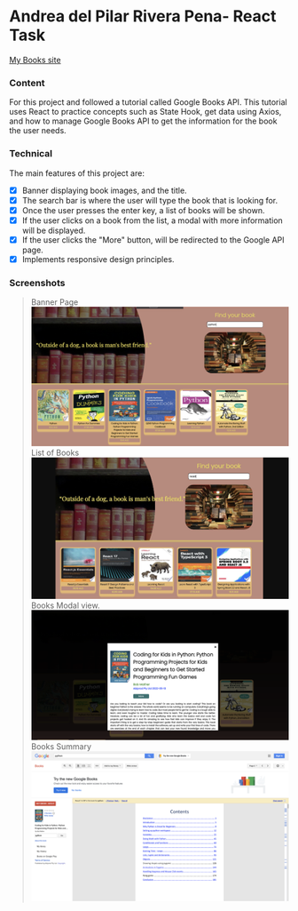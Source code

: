 #  Andrea del Pilar Rivera Pena- React Task

[My Books site]( https://adorable-kangaroo-e933a4.netlify.app/)

### Content
For this project and followed a tutorial called Google Books API. This tutorial uses React to practice concepts such as State Hook, get data using Axios, and how to manage Google Books API to get the information for the book the user needs.
### Technical
The main features of this project are:

- [x] Banner displaying book images, and the title.
- [x] The search bar is where the user will type the book that is looking for.
- [x] Once the user presses the enter key, a list of books will be shown.
- [x] If the user clicks on a book from the list, a modal with more information will be displayed.
- [x] If the user clicks the "More" button, will be redirected to the Google API page.
- [x] Implements responsive design principles.

### Screenshots
>Banner Page
![Banner Page](./public/images/books_python1.png)
>List of Books
![List of books](./public/images/python2.png)
>Books Modal view.
![Book's Modal](./public/images/python_modal.png)
>Books Summary
![Book's Summary](./public/images/python3.png)


